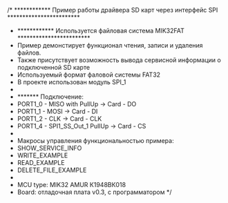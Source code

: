 
/* ************   Пример работы драйвера SD карт через интерфейс SPI      ************************
 * ************	         Используется файловая система MIK32FAT	  	      ************************
 *	Пример демонстирует функционал чтения, записи и удаления файлов.
 *	Также присутствует возможность вывода сервисной информации о подключенной SD карте
 *	Используемый формат фаловой системы FAT32
 *	В проекте использован модуль SPI_1
 *  
 *  *******   Подключение:
 *  PORT1_0 - MISO with PullUp  		-> Card - DO
 *  PORT1_1 - MOSI 						-> Card - DI
 *  PORT1_2 - CLK						-> Card - CLK
 *  PORT1_4 - SPI1_SS_Out_1 PullUp		-> Card - CS
 *  
 *  Макросы управления функциональностью примера:
 *  SHOW_SERVICE_INFO 
 *  WRITE_EXAMPLE
 *  READ_EXAMPLE
 *  DELETE_FILE_EXAMPLE  
 *	
 * 	MCU type: MIK32 AMUR К1948ВК018
 * 	Board: отладочная плата v0.3, с программатором
 */